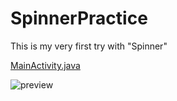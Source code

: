 # SpinnerPractice
This is my very first try with "Spinner"

[MainActivity.java](https://github.com/LaZoark/SpinnerPractice/blob/master/app/src/main/java/com/example/spinnerpractice/MainActivity.java)  

![preview](https://user-images.githubusercontent.com/25290627/112282877-7e926700-8cc2-11eb-8898-b27774047e68.png)
